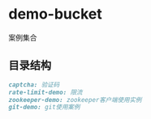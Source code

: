 # demo-bucket

案例集合

## 目录结构

```markdown
captcha: 验证码
rate-limit-demo: 限流
zookeeper-demo: zookeeper客户端使用实例
git-demo: git使用案例
```

